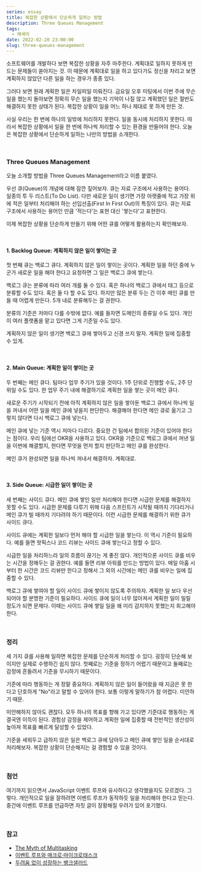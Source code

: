 ```yaml
---
series: essay
title: 복잡한 상황에서 단순하게 일하는 방법
description: Three Queues Management
tags:
  - 에세이
date: 2022-02-20 23:00:00
slug: three-queues-management
---
```


소프트웨어를 개발하다 보면 복잡한 상황을 자주 마주한다. 계획대로 일하지 못하게 만드는 문제들이 쏟아지는 것. 이 때문에 계획대로 일을 하고 있다가도 정신을 차리고 보면 계획하지 않았던 다른 일을 하는 경우가 종종 있다.

그러다 보면 원래 계획한 일은 차일피일 미뤄진다. 금요일 오후 미팅에서 이번 주에 무슨 일을 했는지 돌아보면 정확히 무슨 일을 했는지 기억이 나질 않고 계획했던 일은 절반도 해결하지 못한 상태가 된다. 복잡한 상황이 일을 어느 하나 제대로 못 하게 만든 것.

사실 우리는 한 번에 하나의 일밖에 처리하지 못한다. 일을 동시에 처리하지 못한다. 따라서 복잡한 상황에서 일을 한 번에 하나씩 처리할 수 있는 환경을 만들어야 한다. 오늘은 복잡한 상황에서 단순하게 일하는 나만의 방법을 소개한다.

<br/>

### Three Queues Management

오늘 소개할 방법을 Three Queues Management라고 이름 붙였다.

우선 큐(Queue)의 개념에 대해 잠깐 짚어보자. 큐는 자료 구조에서 사용하는 용어다. 일종의 투 두 리스트(To Do List). 다만 새로운 일이 생기면 가장 아랫줄에 적고 가장 위에 적은 일부터 처리해야 하는 선입선출(First In First Out)의 특징이 있다. 큐는 자료 구조에서 사용하는 용어인 만큼 '적는다'는 표현 대신 '쌓는다'고 표현한다.

이제 복잡한 상황을 단순하게 만들기 위해 어떤 큐를 어떻게 활용하는지 확인해보자.

<br/>

#### 1. Backlog Queue: 계획하지 않은 일이 쌓이는 곳

첫 번째 큐는 백로그 큐다. 계획하지 않은 일이 쌓이는 곳이다. 계획한 일을 하던 중에 누군가 새로운 일을 해야 한다고 요청하면 그 일은 백로그 큐에 쌓는다.

백로그 큐는 분류에 따라 여러 개를 둘 수 있다. 혹은 하나의 백로그 큐에서 태그 등으로 분류할 수도 있다. 혹은 둘 다 할 수도 있다. 하지만 많은 분류 두는 건 이후 메인 큐를 만들 때 어렵게 만든다. 5개 내로 분류해두는 걸 권한다.

분류의 기준은 저마다 다를 수밖에 없다. 예를 들자면 도메인의 종류일 수도 있다. 개인이 여러 플랫폼을 맡고 있다면 그게 기준일 수도 있다.

계획하지 않은 일이 생기면 백로그 큐에 쌓아두고 신경 쓰지 말자. 계획한 일에 집중할 수 있게.

<br/>

#### 2. Main Queue: 계획한 일이 쌓이는 곳

두 번째는 메인 큐다. 팀마다 업무 주기가 있을 것이다. 1주 단위로 진행할 수도, 2주 단위일 수도 있다. 한 업무 주기 내에 해결하기로 계획한 일을 쌓는 곳이 메인 큐다.

새로운 주기가 시작되기 전에 아직 계획하지 않은 일을 쌓아둔 백로그 큐에서 하나씩 일을 꺼내서 어떤 일을 메인 큐에 넣을지 판단한다. 해결해야 한다면 메인 큐로 옮기고 그렇지 않다면 다시 백로그 큐에 넣는다.

메인 큐에 넣는 기준 역시 저마다 다르다. 중요한 건 팀에서 합의된 기준이 있어야 한다는 점이다. 우리 팀에선 OKR을 사용하고 있다. OKR을 기준으로 백로그 큐에서 꺼낸 일을 이번에 해결할지, 한다면 무엇을 먼저 할지 판단하고 메인 큐를 완성한다.

메인 큐가 완성되면 일을 하나씩 꺼내서 해결하자. 계획대로.

<br/>

#### 3. Side Queue: 시급한 일이 쌓이는 곳

세 번째는 사이드 큐다. 메인 큐에 쌓인 일만 처리해야 한다면 시급한 문제를 해결하지 못할 수도 있다. 시급한 문제를 다루기 위해 다음 스프린트가 시작될 때까지 기다리거나 메인 큐가 빌 때까지 기다려야 하기 때문이다. 이런 시급한 문제를 해결하기 위한 큐가 사이드 큐다.

사이드 큐에는 계획한 일보다 먼저 해야 할 시급한 일을 쌓는다. 이 역시 기준이 필요하다. 예를 들면 핫픽스나 코드 리뷰는 사이드 큐에 쌓는다고 정할 수 있다.

시급한 일을 처리하느라 일의 흐름이 끊기는 게 좋진 않다. 개인적으론 사이드 큐를 비우는 시간을 정해두는 걸 권한다. 예를 들면 리뷰 아워를 만드는 방법이 있다. 매일 아홉 시부터 한 시간은 코드 리뷰만 한다고 정해서 그 외의 시간에는 메인 큐를 비우는 일에 집중할 수 있다.

백로그 큐에 쌓여야 할 일이 사이드 큐에 쌓이지 않도록 주의하자. 계획한 일 보다 우선되어야 할 분명한 기준이 필요하다. 사이드 큐에 일이 너무 많아져서 계획한 일이 밀릴 정도가 되면 문제다. 이때는 사이드 큐에 쌓일 일을 왜 미리 감지하지 못했는지 회고해야 한다.

<br/>

### 정리

세 가지 큐를 사용해 일하면 복잡한 문제를 단순하게 처리할 수 있다. 굉장히 단순해 보이지만 실제로 수행하긴 쉽지 않다. 첫째로는 기준을 정하기 어렵기 때문이고 둘째로는 감정에 흔들려서 기준을 무시하기 때문이다.

기준에 따라 행동하는 게 정말 중요하다. 계획하지 않은 일이 들어왔을 때 지금은 못 한다고 단호하게 "No"라고 말할 수 있어야 한다. 보통 이렇게 말하기가 참 어렵다. 미안하기 때문.

미안해하지 않아도 괜찮다. 모두 하나의 목표를 향해 가고 있다면 기준대로 행동하는 게 결국엔 이득이 된다. 경험상 감정을 제어하고 계획한 일에 집중할 때 전반적인 생산성이 높아져 목표를 빠르게 달성할 수 있었다.

기준을 세워두고 급하지 않은 일은 백로그 큐에 담아두고 메인 큐에 쌓인 일을 순서대로 처리해보자. 복잡한 상황이 단순해지는 걸 경험할 수 있을 것이다.

<br/>

### 첨언

여기까지 읽으면서 JavaScript 이벤트 루프와 유사하다고 생각했을지도 모르겠다. 그렇다. 개인적으로 일을 잘하려면 이벤트 루프가 동작하듯 일을 처리해야 한다고 믿는다. 중간에 이벤트 루프를 언급하면 자칫 글이 장황해질 우려가 있어 포기했다.

<br/>

### 참고

- [The Myth of Multitasking](https://www.psychologytoday.com/intl/blog/creativity-without-borders/201405/the-myth-multitasking)
- [이벤트 루프와 매크로·마이크로태스크](https://ko.javascript.info/event-loop)
- [두려움 없이 성장하는 뱅크샐러드](https://blog.banksalad.com/tech/grow-fearlessly/)
